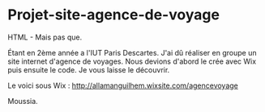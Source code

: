 # Projet-site-agence-de-voyage
HTML - Mais pas que.

Étant en 2ème année a l'IUT Paris Descartes.
J'ai dû réaliser en groupe un site internet d'agence de voyages.
Nous devions d'abord le crée avec Wix puis ensuite le code.
Je vous laisse le découvrir.

Le voici sous Wix : http://allamanguilhem.wixsite.com/agencevoyage

Moussia.
